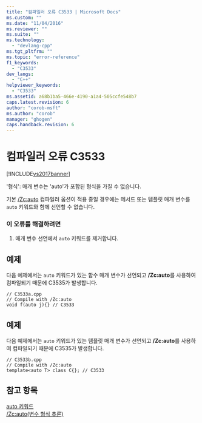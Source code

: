 ```yaml
---
title: "컴파일러 오류 C3533 | Microsoft Docs"
ms.custom: ""
ms.date: "11/04/2016"
ms.reviewer: ""
ms.suite: ""
ms.technology: 
  - "devlang-cpp"
ms.tgt_pltfrm: ""
ms.topic: "error-reference"
f1_keywords: 
  - "C3533"
dev_langs: 
  - "C++"
helpviewer_keywords: 
  - "C3533"
ms.assetid: a68b1ba5-466e-4190-a1a4-505ccfe548b7
caps.latest.revision: 6
author: "corob-msft"
ms.author: "corob"
manager: "ghogen"
caps.handback.revision: 6
---
```

# 컴파일러 오류 C3533
[!INCLUDE[vs2017banner](../../assembler/inline/includes/vs2017banner.md)]

'형식': 매개 변수는 'auto'가 포함된 형식을 가질 수 없습니다.  
  
 기본 [\/Zc:auto](../../build/reference/zc-auto-deduce-variable-type.md) 컴파일러 옵션이 적용 중일 경우에는 메서드 또는 템플릿 매개 변수를 `auto` 키워드와 함께 선언할 수 없습니다.  
  
### 이 오류를 해결하려면  
  
1.  매개 변수 선언에서 `auto` 키워드를 제거합니다.  
  
## 예제  
 다음 예제에서는 `auto` 키워드가 있는 함수 매개 변수가 선언되고 **\/Zc:auto**를 사용하여 컴파일되기 때문에 C3535가 발생합니다.  
  
```  
// C3533a.cpp  
// Compile with /Zc:auto  
void f(auto j){} // C3533  
```  
  
## 예제  
 다음 예제에서는 `auto` 키워드가 있는 템플릿 매개 변수가 선언되고 **\/Zc:auto**를 사용하여 컴파일되기 때문에 C3535가 발생합니다.  
  
```  
// C3533b.cpp  
// Compile with /Zc:auto  
template<auto T> class C{}; // C3533  
```  
  
## 참고 항목  
 [auto 키워드](../../cpp/auto-keyword.md)   
 [\/Zc:auto\(변수 형식 추론\)](../../build/reference/zc-auto-deduce-variable-type.md)